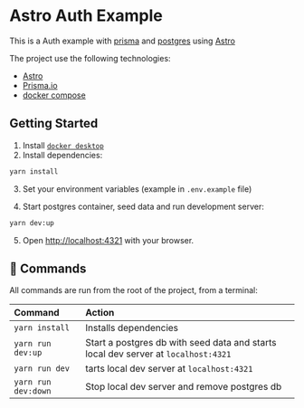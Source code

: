 # Astro Auth Example

This is a Auth example with [prisma](https://www.prisma.io/) and [postgres](https://www.postgresql.org/) using [Astro](https://astro.build/)

The project use the following technologies:

- [Astro](https://astro.build/)
- [Prisma.io](https://www.prisma.io/docs)
- [docker compose](https://docs.docker.com/compose/)

## Getting Started

1. Install [`docker desktop`](https://docs.docker.com/desktop/install/mac-install/)
2. Install dependencies:

```sh
yarn install
```

3. Set your environment variables (example in `.env.example` file)

4. Start postgres container, seed data and run development server:

```sh
yarn dev:up
```

5. Open [http://localhost:4321](http://localhost:4321) with your browser.

## 🧞 Commands

All commands are run from the root of the project, from a terminal:

| Command             | Action                                                                             |
| :------------------ | :--------------------------------------------------------------------------------- |
| `yarn install`      | Installs dependencies                                                              |
| `yarn run dev:up`   | Start a postgres db with seed data and starts local dev server at `localhost:4321` |
| `yarn run dev`      | tarts local dev server at `localhost:4321`                                         |
| `yarn run dev:down` | Stop local dev server and remove postgres db                                       |
